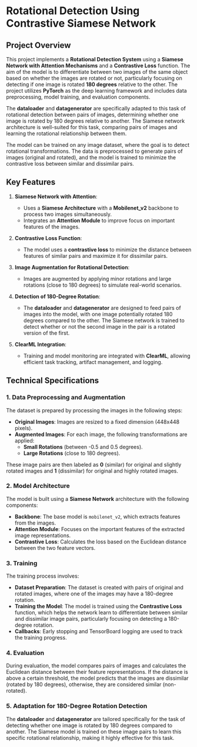 # **Rotational Detection Using Contrastive Siamese Network**

## **Project Overview**

This project implements a **Rotational Detection System** using a **Siamese Network with Attention Mechanisms** and a **Contrastive Loss** function. The aim of the model is to differentiate between two images of the same object based on whether the images are rotated or not, particularly focusing on detecting if one image is rotated **180 degrees** relative to the other. The project utilizes **PyTorch** as the deep learning framework and includes data preprocessing, model training, and evaluation components.

The **dataloader** and **datagenerator** are specifically adapted to this task of rotational detection between pairs of images, determining whether one image is rotated by 180 degrees relative to another. The Siamese network architecture is well-suited for this task, comparing pairs of images and learning the rotational relationship between them.

The model can be trained on any image dataset, where the goal is to detect rotational transformations. The data is preprocessed to generate pairs of images (original and rotated), and the model is trained to minimize the contrastive loss between similar and dissimilar pairs.

## **Key Features**

1. **Siamese Network with Attention**:
   - Uses a **Siamese Architecture** with a **Mobilenet_v2** backbone to process two images simultaneously.
   - Integrates an **Attention Module** to improve focus on important features of the images.
   
2. **Contrastive Loss Function**:
   - The model uses a **contrastive loss** to minimize the distance between features of similar pairs and maximize it for dissimilar pairs.

3. **Image Augmentation for Rotational Detection**:
   - Images are augmented by applying minor rotations and large rotations (close to 180 degrees) to simulate real-world scenarios.

4. **Detection of 180-Degree Rotation**:
   - The **dataloader** and **datagenerator** are designed to feed pairs of images into the model, with one image potentially rotated 180 degrees compared to the other. The Siamese network is trained to detect whether or not the second image in the pair is a rotated version of the first.

5. **ClearML Integration**:
   - Training and model monitoring are integrated with **ClearML**, allowing efficient task tracking, artifact management, and logging.

## **Technical Specifications**

### **1. Data Preprocessing and Augmentation**

The dataset is prepared by processing the images in the following steps:
- **Original Images**: Images are resized to a fixed dimension (448x448 pixels).
- **Augmented Images**: For each image, the following transformations are applied:
  - **Small Rotations** (between -0.5 and 0.5 degrees).
  - **Large Rotations** (close to 180 degrees).

These image pairs are then labeled as **0** (similar) for original and slightly rotated images and **1** (dissimilar) for original and highly rotated images.

### **2. Model Architecture**

The model is built using a **Siamese Network** architecture with the following components:
- **Backbone**: The base model is `mobilenet_v2`, which extracts features from the images.
- **Attention Module**: Focuses on the important features of the extracted image representations.
- **Contrastive Loss**: Calculates the loss based on the Euclidean distance between the two feature vectors.

### **3. Training**

The training process involves:
- **Dataset Preparation**: The dataset is created with pairs of original and rotated images, where one of the images may have a 180-degree rotation.
- **Training the Model**: The model is trained using the **Contrastive Loss** function, which helps the network learn to differentiate between similar and dissimilar image pairs, particularly focusing on detecting a 180-degree rotation.
- **Callbacks**: Early stopping and TensorBoard logging are used to track the training progress.

### **4. Evaluation**

During evaluation, the model compares pairs of images and calculates the Euclidean distance between their feature representations. If the distance is above a certain threshold, the model predicts that the images are dissimilar (rotated by 180 degrees), otherwise, they are considered similar (non-rotated).

### **5. Adaptation for 180-Degree Rotation Detection**

The **dataloader** and **datagenerator** are tailored specifically for the task of detecting whether one image is rotated by 180 degrees compared to another. The Siamese model is trained on these image pairs to learn this specific rotational relationship, making it highly effective for this task.

